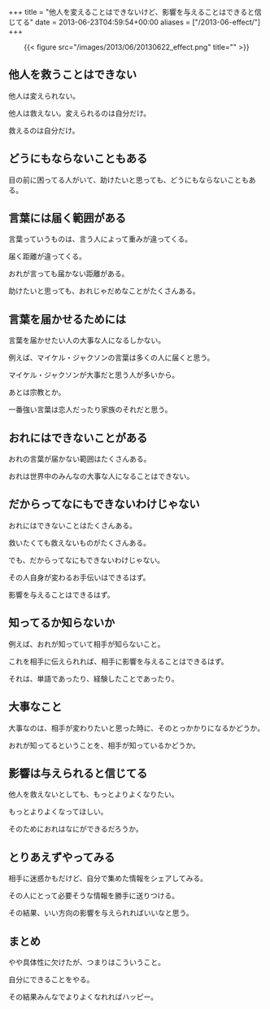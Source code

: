 +++
title = "他人を変えることはできないけど、影響を与えることはできると信じてる"
date = 2013-06-23T04:59:54+00:00
aliases = ["/2013-06-effect/"]
+++

</p> <div style="text-align: center;">
  {{< figure src="/images/2013/06/20130622_effect.png" title="" >}}
</div></a>

## 他人を救うことはできない

他人は変えられない。

他人は救えない。変えられるのは自分だけ。

救えるのは自分だけ。

## どうにもならないこともある

目の前に困ってる人がいて、助けたいと思っても、どうにもならないこともある。

## 言葉には届く範囲がある

言葉っていうものは、言う人によって重みが違ってくる。

届く距離が違ってくる。

おれが言っても届かない距離がある。

助けたいと思っても、おれじゃだめなことがたくさんある。

## 言葉を届かせるためには

言葉を届かせたい人の大事な人になるしかない。

例えば、マイケル・ジャクソンの言葉は多くの人に届くと思う。

マイケル・ジャクソンが大事だと思う人が多いから。

あとは宗教とか。

一番強い言葉は恋人だったり家族のそれだと思う。

## おれにはできないことがある

おれの言葉が届かない範囲はたくさんある。

おれは世界中のみんなの大事な人になることはできない。

## だからってなにもできないわけじゃない

おれにはできないことはたくさんある。

救いたくても救えないものがたくさんある。

でも、だからってなにもできないわけじゃない。

その人自身が変わるお手伝いはできるはず。

影響を与えることはできるはず。

## 知ってるか知らないか

例えば、おれが知っていて相手が知らないこと。

これを相手に伝えられれば、相手に影響を与えることはできるはず。

それは、単語であったり、経験したことであったり。

## 大事なこと

大事なのは、相手が変わりたいと思った時に、そのとっかかりになるかどうか。

おれが知ってるということを、相手が知っているかどうか。

## 影響は与えられると信じてる

他人を救えないとしても、もっとよりよくなりたい。

もっとよりよくなってほしい。

そのためにおれはなにができるだろうか。

## とりあえずやってみる

相手に迷惑かもだけど、自分で集めた情報をシェアしてみる。

その人にとって必要そうな情報を勝手に送りつける。

その結果、いい方向の影響を与えられればいいなと思う。

## まとめ

やや具体性に欠けたが、つまりはこういうこと。

自分にできることをやる。

その結果みんなでよりよくなれればハッピー。
